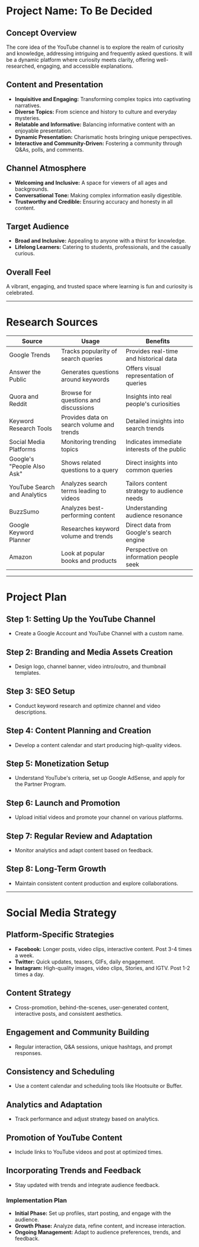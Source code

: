 # Project Name: To Be Decided

## Concept Overview

The core idea of the YouTube channel is to explore the realm of curiosity and knowledge, addressing intriguing and frequently asked questions. It will be a dynamic platform where curiosity meets clarity, offering well-researched, engaging, and accessible explanations.

## Content and Presentation

- **Inquisitive and Engaging:** Transforming complex topics into captivating narratives.
- **Diverse Topics:** From science and history to culture and everyday mysteries.
- **Relatable and Informative:** Balancing informative content with an enjoyable presentation.
- **Dynamic Presentation:** Charismatic hosts bringing unique perspectives.
- **Interactive and Community-Driven:** Fostering a community through Q&As, polls, and comments.

## Channel Atmosphere

- **Welcoming and Inclusive:** A space for viewers of all ages and backgrounds.
- **Conversational Tone:** Making complex information easily digestible.
- **Trustworthy and Credible:** Ensuring accuracy and honesty in all content.

## Target Audience

- **Broad and Inclusive:** Appealing to anyone with a thirst for knowledge.
- **Lifelong Learners:** Catering to students, professionals, and the casually curious.

## Overall Feel

A vibrant, engaging, and trusted space where learning is fun and curiosity is celebrated.

---

# Research Sources

| Source | Usage | Benefits |
| ------ | ----- | -------- |
| Google Trends | Tracks popularity of search queries | Provides real-time and historical data |
| Answer the Public | Generates questions around keywords | Offers visual representation of queries |
| Quora and Reddit | Browse for questions and discussions | Insights into real people's curiosities |
| Keyword Research Tools | Provides data on search volume and trends | Detailed insights into search trends |
| Social Media Platforms | Monitoring trending topics | Indicates immediate interests of the public |
| Google's "People Also Ask" | Shows related questions to a query | Direct insights into common queries |
| YouTube Search and Analytics | Analyzes search terms leading to videos | Tailors content strategy to audience needs |
| BuzzSumo | Analyzes best-performing content | Understanding audience resonance |
| Google Keyword Planner | Researches keyword volume and trends | Direct data from Google's search engine |
| Amazon | Look at popular books and products | Perspective on information people seek |

---

# Project Plan

## Step 1: Setting Up the YouTube Channel

- Create a Google Account and YouTube Channel with a custom name.

## Step 2: Branding and Media Assets Creation

- Design logo, channel banner, video intro/outro, and thumbnail templates.

## Step 3: SEO Setup

- Conduct keyword research and optimize channel and video descriptions.

## Step 4: Content Planning and Creation

- Develop a content calendar and start producing high-quality videos.

## Step 5: Monetization Setup

- Understand YouTube's criteria, set up Google AdSense, and apply for the Partner Program.

## Step 6: Launch and Promotion

- Upload initial videos and promote your channel on various platforms.

## Step 7: Regular Review and Adaptation

- Monitor analytics and adapt content based on feedback.

## Step 8: Long-Term Growth

- Maintain consistent content production and explore collaborations.

---

# Social Media Strategy

## Platform-Specific Strategies

- **Facebook:** Longer posts, video clips, interactive content. Post 3-4 times a week.
- **Twitter:** Quick updates, teasers, GIFs, daily engagement.
- **Instagram:** High-quality images, video clips, Stories, and IGTV. Post 1-2 times a day.

## Content Strategy

- Cross-promotion, behind-the-scenes, user-generated content, interactive posts, and consistent aesthetics.

## Engagement and Community Building

- Regular interaction, Q&A sessions, unique hashtags, and prompt responses.

## Consistency and Scheduling

- Use a content calendar and scheduling tools like Hootsuite or Buffer.

## Analytics and Adaptation

- Track performance and adjust strategy based on analytics.

## Promotion of YouTube Content

- Include links to YouTube videos and post at optimized times.

## Incorporating Trends and Feedback

- Stay updated with trends and integrate audience feedback.

### Implementation Plan

- **Initial Phase:** Set up profiles, start posting, and engage with the audience.
- **Growth Phase:** Analyze data, refine content, and increase interaction.
- **Ongoing Management:** Adapt to audience preferences, trends, and feedback.
